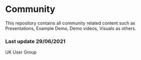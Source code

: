 # Community
This repository contains all community related content such as Presentations, Example Demo, Demo videos, Visuals as others.

### Last update 29/06/2021

UK User Group
